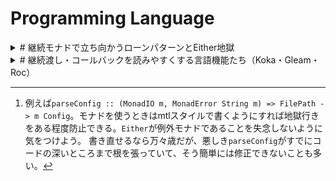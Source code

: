 # Programming Language

<details>
<summary># 継続モナドで立ち向かうローンパターンとEither地獄</summary>

[リンク](2024-03-12-either-hell-with-continuation.md)

## 継続モナドで立ち向かうローンパターンとEither地獄

Haskellでファイルなどのリソースの解放を保証するテクニックとして、ローンパターン（Loan Pattern）がある。`withFile :: FilePath -> IOMode -> (Handle -> IO r) -> IO r`などがその例だ。
ローンパターンによる関数を複数使ったプログラムは、無名関数のネストが深くなる。

```haskell
main = do
  withFile "src.txt" ReadMode \src ->
    withFile "dst.txt" WriteMode \dst ->
      ...
```

この問題には、継続モナド`ContT`を使ったきれいな解決策が知られている。

```haskell
main = evalContT do
  src <- ContT $ withFile "src.txt" ReadMode
  dst <- ContT $ withFile "dst.txt" WriteMode
  ...
```

ミソは、ContTを使うことで、継続渡しスタイルをdo記法に変換できるところにある。

このアイディアを更に深堀りしてみよう。
設定ファイルを読み込みパースする関数`parseConfig`と、`Config`のあるフィールドを取得する関数`getField`があるとする。
設定ファイルを読み込んでフィールド`language`を取得し、アプリケーションの言語を変更する処理は次のように書ける。

```haskell
parseConfig :: MonadIO m => FilePath -> m (Either String Config)
getField :: MonadIO m => Config -> m (Either String Value)

updateLanguage :: (MonadIO m, MonadState Env) => m ()
updateLanguage = do
  ecfg <- parseConfig "app.cfg"
  case ecfg of
    Left err -> error err
    Right cfg -> do
      elang <- getField cfg "language"
      case elang of
        Left err -> error err
        Right lang -> modify \env -> env { language = lang }
```

`Left`と`Right`のパターンマッチが繰り返されている。
こういう地獄に落ちると人は「おお神よ！try-catch構文はどこへ行ってしまったのです！」という気分になり、`ExceptT`などの例外モナドを使って`parseConfig`と`getField`を書き直したくなる[^1]。
[^1]: 例えば`parseConfig :: (MonadIO m, MonadError String m) => FilePath -> m Config`。モナドを使うときはmtlスタイルで書くようにすれば地獄行きをある程度防止できる。`Either`が例外モナドであることを失念しないように気をつけよう。
書き直せるなら万々歳だが、悪しき`parseConfig`がすでにコードの深いところまで根を張っていて、そう簡単には修正できないことも多い。

`ContT`は、こんなときに助けになる。まずは、継続渡しスタイルを使って`updateLanguage`を書き換えよう。

```haskell
updateLanguage :: (MonadIO m, MonadState Env) => m ()
updateLanguage = do
  with (parseConfig "app.cfg") \cfg ->
    with (getField cfg "language") \lang ->
      modify \env -> env { language = lang }

with :: Monad m => m (Either String a) -> (a -> m (Either String b)) -> m (Either String b)
with m k = do
  ea <- m
  case ea of
    Left err -> pure $ Left err
    Right a -> k a
```
（サラッと書いてしまったが、こういう書き換えは難しい。コツを掴めるまでしばらくかかるが、できるようになると色々便利。）

これで`Left`と`Right`のパターンマッチを一つにできた。あとは`ContT`を使ってdo記法に戻せばいい。
`with`を`ContT`でラップしよう。

```haskell
updateLanguage :: (MonadIO m, MonadState Env) => m ()
updateLanguage = evalContT do
  cfg <- with (parseConfig "app.cfg")
  lang <- with (getField cfg "language")
  modify \env -> env { language = lang }

with :: Monad m => m (Either String a) -> ContT (Either String b) m a
with m = ContT \k -> do
  ea <- m
  case ea of
    Left err -> pure $ Left err
    Right a -> k a
```

ややこしいコードを上手く継続渡しスタイルに落としこめれば、`ContT`を使ったシンプルなdo記法にリファクタリングできる。
`ContT`自体が少々ややこしいので乱用は禁物だが、うまく使えば最小限の変更でプログラムがグッと読みやすくなる。

### 参考文献
* [ローンパターン \- haskell\-shoen](https://scrapbox.io/haskell-shoen/%E3%83%AD%E3%83%BC%E3%83%B3%E3%83%91%E3%82%BF%E3%83%BC%E3%83%B3)
* [Why would you use ContT?](https://ro-che.info/articles/2019-06-07-why-use-contt)
  + `ContT`を使って継続渡しスタイルをdo記法に書き換える例を紹介している。
* [Lysxia \- The reasonable effectiveness of the continuation monad](https://blog.poisson.chat/posts/2019-10-26-reasonable-continuations.html)
  + 継続モナドを使って他の様々なモナドを実装する記事。継続モナドの強力さを示す好例。
* [ContT を使ってコードを綺麗にしよう！](https://github.com/e-bigmoon/haskell-blog/blob/a737b9549130ea61f7a299628f3350c00326ac03/posts/2018/06-26-cont-param.md)（元サイトリンク切れのため、Githubで公開されてるMarkdown原稿をリンク）
  + 本記事よりもイカした手法を紹介している。
* [fallibleというパッケージをリリースしました \- Haskell\-jp](https://haskell.jp/blog/posts/2019/fallible.html)
  + ↑の記事をEitherに拡張したもの。

### 追記というか余談

[haskell \- Monadic function of \`\(a \-> m \(Either e b\)\) \-> Either e a \-> m \(Either e b\)\`? \- Stack Overflow](https://stackoverflow.com/questions/73354040/monadic-function-of-a-m-either-e-b-either-e-a-m-either-e-b)によると、`with`はもっと抽象化できるらしい。

```haskell
with :: (Monad m, Monad f, Traversable f) => m (f a) -> ContT (f b) m a
with m = ContT \k -> do
  x <- m
  join <$> traverse k x
```

この`with`は`Maybe`にも対応している。対応しているが、ちょっとやりすぎな気もする。
</details>

<details>
<summary># 継続渡し・コールバックを読みやすくする言語機能たち（Koka・Gleam・Roc）</summary>

[リンク](2024-04-08-syntax-for-cps.md)

## 継続渡し・コールバックを読みやすくする言語機能たち（Koka・Gleam・Roc）

継続渡しスタイル、あるいはコールバック関数は非常に強力なテクニックだ。
例えばJavaScriptでは、非同期処理を扱う`.then`メソッドが有名どころだろう。

```javascript
fetch("http://example.com/movies.json")
  .then((response) => response.json())
  .then((movies) => console.log(movies))
```

継続渡しスタイルは読みにくい。そこで、JavaScriptではasync構文が導入されている。

```javascript
const response = await fetch("http://example.com/movies.json");
const movies = await response.json();
console.log(movies);
```

awaitの振る舞いは、以下のような読み替えルールがあると考えると理解しやすい。

```javascript
const X = await P; E;
=>
P.then((X) => E);
```

awaitは、継続渡しスタイルの非同期プログラムを、あたかも直接スタイルかのように書くための言語機能だ、と解釈できる。
プログラミング言語の中には、より汎用的に継続渡しスタイルを直接スタイルに変える言語機能を持つものがある。

[Koka](https://koka-lang.github.io/koka/doc/index.html)には、`with`構文がある。
例えば、1から10までの整数を標準出力に書き出すKokaプログラムは以下のようになる：

```koka
list(1,10).foreach(fn (x) {
  println(x)
})
```

`with`構文を使うと、以下のように書ける。

```koka
with x <- list(1,10).foreach
println(x)
```

`with`の読み替えルールは以下のようになる：

```
with X <- F(A, ...)
E
=>
F(A, ..., fn (X) { E })
```

Kokaの名前は日本語の「効果」に由来する。その名が示す通り、Kokaは代数的効果（Algebraic effects）をサポートしている。
代数的効果はざっくり言えば「すごく高機能な例外」だ。例えば、以下のKokaプログラムは、0除算エラー（raiseエフェクト）を起こしうる関数`divide`を定義している。

```koka
fun divide( x : int, y : int ) : raise int
  if y==0 then raise("div-by-zero") else x / y
```

`raise`の振る舞いを自由に後づけできるのが代数的効果の特徴だ。次のプログラムは、例外をもみ消して定数`42`に評価されたものとする。`handler`構文で各エフェクトの実装を与えている。次のプログラムは最終的に`50`を返す。

```koka
(hander {
  ctl raise(msg) { 42 }
})(fn () {
  8 + divide(1, 0)
})
```

`hander {...}`は、エフェクトを起こしうる処理をコールバック関数として受け取る関数になっている。
コールバック関数を受け取るということはつまり、`with`を使うともっとスマートに書ける。

```koka
with handler { ctl raise(msg) { 42 } }
8 + divide(1, 0)
```

[Gleam](https://gleam.run/)にも同様の振る舞いをする`use`構文がある。
[Use \- The Gleam Language Tour](https://tour.gleam.run/advanced-features/use/)から、`use`を使ったコード例を引用する：

```gleam
pub fn without_use() {
  result.try(get_username(), fn(username) {
    result.try(get_password(), fn(password) {
      result.map(log_in(username, password), fn(greeting) {
        greeting <> ", " <> username
      })
    })
  })
}

pub fn with_use() {
  use username <- result.try(get_username())
  use password <- result.try(get_password())
  use greeting <- result.map(log_in(username, password))
  greeting <> ", " <> username
}
```

`result.try`は、成功か失敗を表す`result`値と、成功したなら実行されるコールバック関数を受け取り、最初の引数が成功値ならコールバックを適用、失敗値ならそれをそのまま返す。
`use`構文はKokaの`with`と同様の振る舞いをするので、`with_use()`のような書き方ができる。

[Roc](https://www.roc-lang.org/)はHaskellに似た軽量な構文を持つプログラミング言語だ。
Rocで標準入出力を扱うプログラムを書くと、以下のようになる。

```roc
main =
    await (Stdout.line "Type something press Enter:") \_ ->
        await Stdin.line \input ->
            Stdout.line "Your input was: $(Inspect.toStr input)"
```

`await`はJavaScriptのそれとは異なり、単なる関数である。第一引数に実行したいタスクを、第二引数にタスクの結果を処理するコールバック関数を取る。`\input -> ...`は無名関数だ。

Rocでは、`<-`を使って継続渡しスタイルを直接スタイルに書き換える。

```roc
main =
    _ <- await (Stdout.line "Type something press Enter:")
    input <- await Stdin.line

    Stdout.line "Your input was: $(Inspect.toStr input)"
```

JavaScriptに見られる`async`構文は、様々な言語で導入されている。
いくつかの言語では、より柔軟な形で`async`のような構文を定義できるようになっている。
例えばF#ではcomputation expressionが、Haskellではdo構文とモナドが使われている。
これらの言語機能は強力な反面、言語への導入に少々ハードルがある。

`async`構文が本当にやりたいことは継続渡しスタイルを直接スタイルのように書くことだ、と思うと、もっと単純な解決策がある。それがKokaの`with`やGleamの`use`構文だ。
あるいは、`with`や`use`と同じように、`async`構文は継続渡しスタイルに立ち向かうための道具だ、という見方もできる。
</details>

